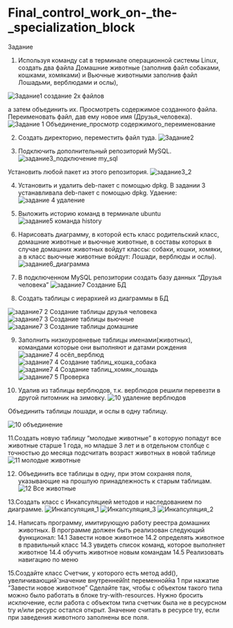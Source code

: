 # Final_control_work_on-_the-_specialization_block
Задание
1. Используя команду cat в терминале операционной системы Linux, создать
два файла Домашние животные (заполнив файл собаками, кошками,
хомяками) и Вьючные животными заполнив файл Лошадьми, верблюдами и
ослы),

![Задание1 создание 2х файлов](https://github.com/user-attachments/assets/6f72c7ee-a860-4492-8220-66cc6eda18b9)

а затем объединить их. Просмотреть содержимое созданного файла.
Переименовать файл, дав ему новое имя (Друзья_человека).
![Задание 1 Объединение_просмотр содержимого_переименование](https://github.com/user-attachments/assets/d23673d2-b445-4ea0-b270-57b6e69cb5c9)

2. Создать директорию, переместить файл туда.
![Задание2](https://github.com/user-attachments/assets/d0b7e9c7-8bff-49fc-9948-fcfd47cf2837)

3. Подключить дополнительный репозиторий MySQL. 
![задание3_подключение my_sql](https://github.com/user-attachments/assets/aba8f5da-a941-4a4e-b421-838cdac0c9a8)

Установить любой пакет из этого репозитория.
![задание3_2](https://github.com/user-attachments/assets/e029bbbf-cb4d-416d-b12a-326ecc1848d8)

4. Установить и удалить deb-пакет с помощью dpkg.
В задании 3 устанавливала deb-пакет с помощью dpkg. Удаение:
![задание 4 удаление](https://github.com/user-attachments/assets/9739c7ed-0ba1-45d1-b343-106ba3eba2a3)
   
5. Выложить историю команд в терминале ubuntu
![задание5 команда history](https://github.com/user-attachments/assets/b10d582f-b12f-41dd-9b66-f8030ec99958)

6. Нарисовать диаграмму, в которой есть класс родительский класс, домашние
животные и вьючные животные, в составы которых в случае домашних
животных войдут классы: собаки, кошки, хомяки, а в класс вьючные животные
войдут: Лошади, верблюды и ослы).
![задание6_диаграмма](https://github.com/user-attachments/assets/e116b019-ae3e-4e48-b8c6-b448b73ce61c)

7. В подключенном MySQL репозитории создать базу данных “Друзья
человека”
![задание7  Создание БД](https://github.com/user-attachments/assets/0b47d675-afd1-4882-a9cb-9c71f5c408f5)

8. Создать таблицы с иерархией из диаграммы в БД

![задание7 2 Создание таблицы друзья человека](https://github.com/user-attachments/assets/a5062dfb-1468-43b1-8b03-68160b9e4daf)
![задание7 3 Создание таблицы вьючные](https://github.com/user-attachments/assets/da08c880-0e87-4215-9453-c132092096f3)
![задание7 3 Создание таблицы домашние](https://github.com/user-attachments/assets/21b6a64c-023e-43dd-bc5b-2ded339dc032)

9. Заполнить низкоуровневые таблицы именами(животных), командами
которые они выполняют и датами рождения
![задание7 4 осёл_верблюд](https://github.com/user-attachments/assets/38cc21fd-739f-4535-9824-3ec7a21c59f1)
![задание7 4 Создание таблиц_кошка_собака](https://github.com/user-attachments/assets/32d1bb32-a3fc-4685-8914-ee7f06eb9603)
![задание7 4 Создание таблиц_хомяк_лошадь](https://github.com/user-attachments/assets/c440d4d1-5bb9-4412-bd21-34d12d0b0536)
![задание7 5  Проверка](https://github.com/user-attachments/assets/36057961-bd79-403b-98ea-19359f214e2f)

10. Удалив из таблицы верблюдов, т.к. верблюдов решили перевезти в другой
питомник на зимовку. 
![10  удаление верблюдов](https://github.com/user-attachments/assets/9525b2d2-a75b-4ead-8b20-2e13f4c6683a)

Объединить таблицы лошади, и ослы в одну таблицу.

![10 объединение](https://github.com/user-attachments/assets/fc7e98a5-94e7-4738-9d61-698c9574ec2e)

11.Создать новую таблицу “молодые животные” в которую попадут все
животные старше 1 года, но младше 3 лет и в отдельном столбце с точностью
до месяца подсчитать возраст животных в новой таблице
![11 молодые животные](https://github.com/user-attachments/assets/a91b4365-1bde-48f7-8547-06b012092b6f)

12. Объединить все таблицы в одну, при этом сохраняя поля, указывающие на
прошлую принадлежность к старым таблицам.
![12 Все животные](https://github.com/user-attachments/assets/d4d97503-b4e3-4ca7-81a1-9760120e0f60)

13.Создать класс с Инкапсуляцией методов и наследованием по диаграмме.
![Инкапсуляция_1](https://github.com/user-attachments/assets/a61ea89b-f5e8-48b0-8482-227ca410371c)
![Инкапсуляция_3](https://github.com/user-attachments/assets/4c73e020-7bde-424b-90f2-43f8050e87d7)
![Инкапсуляция_2](https://github.com/user-attachments/assets/93fe6c26-6a42-40de-9f29-3e93117f4f8b)

14. Написать программу, имитирующую работу реестра домашних животных.
В программе должен быть реализован следующий функционал:
14.1 Завести новое животное
14.2 определять животное в правильный класс
14.3 увидеть список команд, которое выполняет животное
14.4 обучить животное новым командам
14.5 Реализовать навигацию по меню





15.Создайте класс Счетчик, у которого есть метод add(), увеличивающий̆
значение внутренней̆int переменной̆на 1 при нажатие “Завести новое
животное” Сделайте так, чтобы с объектом такого типа можно было работать в
блоке try-with-resources. Нужно бросить исключение, если работа с объектом
типа счетчик была не в ресурсном try и/или ресурс остался открыт. Значение
считать в ресурсе try, если при заведения животного заполнены все поля.





